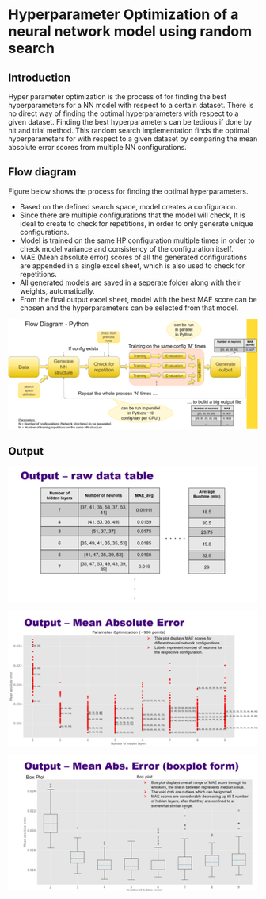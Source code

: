# Hyperparameter Optimization of a neural network model using random search

## Introduction
Hyper parameter optimization is the process of for finding the best hyperparameters for a NN model with respect to a certain dataset. There is no direct way of finding the optimal hyperparameters with respect to a given dataset. Finding the best hyperparameters can be tedious if done by hit and trial method. This random search implementation finds the optimal hyperparameters for with respect to a given dataset by comparing the mean absolute error scores from multiple NN configurations.
## Flow diagram
Figure below shows the process for finding the optimal hyperparameters.
- Based on the defined search space, model creates a configuraion.
- Since there are multiple configurations that the model will check, It is ideal to create to check for repetitions, in order to only generate unique configurations.
- Model is trained on the same HP configuration multiple times in order to check model variance and consistency of the configuration itself.
- MAE (Mean absolute error) scores of all the generated configurations are appended in a single excel sheet, which is also used to check for repetitions. 
- All generated models are saved in a seperate folder along with their weights, automatically.
- From the final output excel sheet, model with the best MAE score can be chosen and the hyperparameters can be selected from that model.

![ScreenShot](https://github.com/HananKhan7/Projects/blob/main/Hyperparamater_Optimization_of_neural_network_using_random_search/plots/Flow_diagram.png)

## Output
![ScreenShot](https://github.com/HananKhan7/Projects/blob/main/Hyperparamater_Optimization_of_neural_network_using_random_search/plots/Excel%20output.png)

![ScreenShot](https://github.com/HananKhan7/Projects/blob/main/Hyperparamater_Optimization_of_neural_network_using_random_search/plots/hl_score_plot.png)

![ScreenShot](https://github.com/HananKhan7/Projects/blob/main/Hyperparamater_Optimization_of_neural_network_using_random_search/plots/box%20plot.png)

